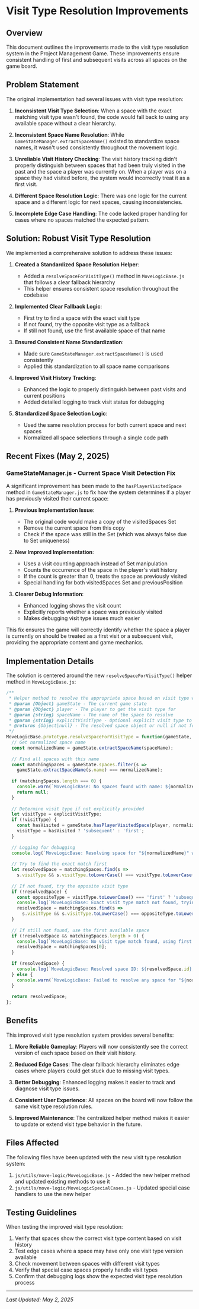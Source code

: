 # Visit Type Resolution Improvements

## Overview

This document outlines the improvements made to the visit type resolution system in the Project Management Game. These improvements ensure consistent handling of first and subsequent visits across all spaces on the game board.

## Problem Statement

The original implementation had several issues with visit type resolution:

1. **Inconsistent Visit Type Selection**: When a space with the exact matching visit type wasn't found, the code would fall back to using any available space without a clear hierarchy.

2. **Inconsistent Space Name Resolution**: While `GameStateManager.extractSpaceName()` existed to standardize space names, it wasn't used consistently throughout the movement logic.

3. **Unreliable Visit History Checking**: The visit history tracking didn't properly distinguish between spaces that had been truly visited in the past and the space a player was currently on. When a player was on a space they had visited before, the system would incorrectly treat it as a first visit.

4. **Different Space Resolution Logic**: There was one logic for the current space and a different logic for next spaces, causing inconsistencies.

5. **Incomplete Edge Case Handling**: The code lacked proper handling for cases where no spaces matched the expected pattern.

## Solution: Robust Visit Type Resolution

We implemented a comprehensive solution to address these issues:

1. **Created a Standardized Space Resolution Helper**: 
   - Added a `resolveSpaceForVisitType()` method in `MoveLogicBase.js` that follows a clear fallback hierarchy
   - This helper ensures consistent space resolution throughout the codebase

2. **Implemented Clear Fallback Logic**:
   - First try to find a space with the exact visit type
   - If not found, try the opposite visit type as a fallback
   - If still not found, use the first available space of that name

3. **Ensured Consistent Name Standardization**:
   - Made sure `GameStateManager.extractSpaceName()` is used consistently
   - Applied this standardization to all space name comparisons

4. **Improved Visit History Tracking**:
   - Enhanced the logic to properly distinguish between past visits and current positions
   - Added detailed logging to track visit status for debugging

5. **Standardized Space Selection Logic**:
   - Used the same resolution process for both current space and next spaces
   - Normalized all space selections through a single code path

## Recent Fixes (May 2, 2025)

### GameStateManager.js - Current Space Visit Detection Fix

A significant improvement has been made to the `hasPlayerVisitedSpace` method in `GameStateManager.js` to fix how the system determines if a player has previously visited their current space:

1. **Previous Implementation Issue**:
   - The original code would make a copy of the visitedSpaces Set
   - Remove the current space from this copy
   - Check if the space was still in the Set (which was always false due to Set uniqueness)

2. **New Improved Implementation**:
   - Uses a visit counting approach instead of Set manipulation
   - Counts the occurrence of the space in the player's visit history
   - If the count is greater than 0, treats the space as previously visited
   - Special handling for both visitedSpaces Set and previousPosition

3. **Clearer Debug Information**:
   - Enhanced logging shows the visit count
   - Explicitly reports whether a space was previously visited
   - Makes debugging visit type issues much easier

This fix ensures the game will correctly identify whether the space a player is currently on should be treated as a first visit or a subsequent visit, providing the appropriate content and game mechanics.

## Implementation Details

The solution is centered around the new `resolveSpaceForVisitType()` helper method in `MoveLogicBase.js`:

```javascript
/**
 * Helper method to resolve the appropriate space based on visit type with proper fallbacks
 * @param {Object} gameState - The current game state
 * @param {Object} player - The player to get the visit type for
 * @param {string} spaceName - The name of the space to resolve
 * @param {string} explicitVisitType - Optional explicit visit type to override detection
 * @returns {Object|null} - The resolved space object or null if not found
 */
MoveLogicBase.prototype.resolveSpaceForVisitType = function(gameState, player, spaceName, explicitVisitType) {
  // Get normalized space name
  const normalizedName = gameState.extractSpaceName(spaceName);
  
  // Find all spaces with this name
  const matchingSpaces = gameState.spaces.filter(s => 
    gameState.extractSpaceName(s.name) === normalizedName);
  
  if (matchingSpaces.length === 0) {
    console.warn(`MoveLogicBase: No spaces found with name: ${normalizedName}`);
    return null;
  }
  
  // Determine visit type if not explicitly provided
  let visitType = explicitVisitType;
  if (!visitType) {
    const hasVisited = gameState.hasPlayerVisitedSpace(player, normalizedName);
    visitType = hasVisited ? 'subsequent' : 'first';
  }
  
  // Logging for debugging
  console.log(`MoveLogicBase: Resolving space for "${normalizedName}" with visit type: ${visitType}`);
  
  // Try to find the exact match first
  let resolvedSpace = matchingSpaces.find(s => 
    s.visitType && s.visitType.toLowerCase() === visitType.toLowerCase());
  
  // If not found, try the opposite visit type
  if (!resolvedSpace) {
    const oppositeType = visitType.toLowerCase() === 'first' ? 'subsequent' : 'first';
    console.log(`MoveLogicBase: Exact visit type match not found, trying ${oppositeType}`);
    resolvedSpace = matchingSpaces.find(s => 
      s.visitType && s.visitType.toLowerCase() === oppositeType.toLowerCase());
  }
  
  // If still not found, use the first available space
  if (!resolvedSpace && matchingSpaces.length > 0) {
    console.log(`MoveLogicBase: No visit type match found, using first available space`);
    resolvedSpace = matchingSpaces[0];
  }
  
  if (resolvedSpace) {
    console.log(`MoveLogicBase: Resolved space ID: ${resolvedSpace.id}, Visit Type: ${resolvedSpace.visitType}`);
  } else {
    console.warn(`MoveLogicBase: Failed to resolve any space for "${normalizedName}"`);
  }
  
  return resolvedSpace;
};
```

## Benefits

This improved visit type resolution system provides several benefits:

1. **More Reliable Gameplay**: Players will now consistently see the correct version of each space based on their visit history.

2. **Reduced Edge Cases**: The clear fallback hierarchy eliminates edge cases where players could get stuck due to missing visit types.

3. **Better Debugging**: Enhanced logging makes it easier to track and diagnose visit type issues.

4. **Consistent User Experience**: All spaces on the board will now follow the same visit type resolution rules.

5. **Improved Maintenance**: The centralized helper method makes it easier to update or extend visit type behavior in the future.

## Files Affected

The following files have been updated with the new visit type resolution system:

1. `js/utils/move-logic/MoveLogicBase.js` - Added the new helper method and updated existing methods to use it
2. `js/utils/move-logic/MoveLogicSpecialCases.js` - Updated special case handlers to use the new helper

## Testing Guidelines

When testing the improved visit type resolution:

1. Verify that spaces show the correct visit type content based on visit history
2. Test edge cases where a space may have only one visit type version available
3. Check movement between spaces with different visit types
4. Verify that special case spaces properly handle visit types
5. Confirm that debugging logs show the expected visit type resolution process

---

*Last Updated: May 2, 2025*